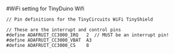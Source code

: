 #WiFi setting for TinyDuino Wifi

```
// Pin definitions for the TinyCircuits WiFi TinyShield

// These are the interrupt and control pins
#define ADAFRUIT_CC3000_IRQ   2  // MUST be an interrupt pin!
#define ADAFRUIT_CC3000_VBAT  A3
#define ADAFRUIT_CC3000_CS    8
```